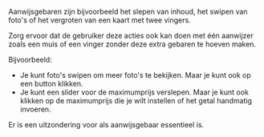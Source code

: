 <!-- @license CC0-1.0 -->

Aanwijsgebaren zijn bijvoorbeeld het slepen van inhoud, het swipen van foto's of het vergroten van een kaart met twee vingers.

Zorg ervoor dat de gebruiker deze acties ook kan doen met één aanwijzer zoals een muis of een vinger zonder deze extra gebaren te hoeven maken.

Bijvoorbeeld:

- Je kunt foto's swipen om meer foto's te bekijken. Maar je kunt ook op een button klikken.
- Je kunt een slider voor de maximumprijs verslepen. Maar je kunt ook klikken op de maximumprijs die je wilt instellen of het getal handmatig invoeren.

Er is een uitzondering voor als aanwijsgebaar essentieel is.
